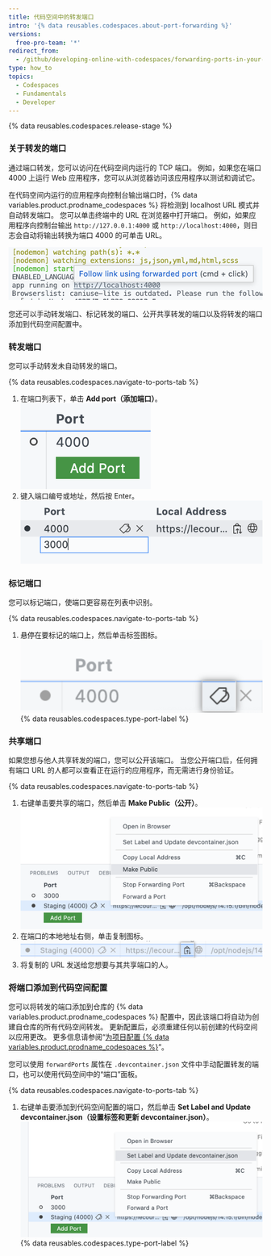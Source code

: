 ```yaml
---
title: 代码空间中的转发端口
intro: '{% data reusables.codespaces.about-port-forwarding %}'
versions:
  free-pro-team: '*'
redirect_from:
  - /github/developing-online-with-codespaces/forwarding-ports-in-your-codespace
type: how_to
topics:
  - Codespaces
  - Fundamentals
  - Developer
---
```


{% data reusables.codespaces.release-stage %}

### 关于转发的端口

通过端口转发，您可以访问在代码空间内运行的 TCP 端口。 例如，如果您在端口 4000 上运行 Web 应用程序，您可以从浏览器访问该应用程序以测试和调试它。

在代码空间内运行的应用程序向控制台输出端口时，{% data variables.product.prodname_codespaces %} 将检测到 localhost URL 模式并自动转发端口。 您可以单击终端中的 URL 在浏览器中打开端口。 例如，如果应用程序向控制台输出 `http://127.0.0.1:4000` 或 `http://localhost:4000`，则日志会自动将输出转换为端口 4000 的可单击 URL。

![自动端口转发](/assets/images/help/codespaces/automatic-port-forwarding.png)

您还可以手动转发端口、标记转发的端口、公开共享转发的端口以及将转发的端口添加到代码空间配置中。

### 转发端口

您可以手动转发未自动转发的端口。

{% data reusables.codespaces.navigate-to-ports-tab %}
1. 在端口列表下，单击 **Add port（添加端口）**。 ![添加端口按钮](/assets/images/help/codespaces/add-port-button.png)
1. 键入端口编号或地址，然后按 Enter。 ![输入端口按钮的文本框](/assets/images/help/codespaces/port-number-text-box.png)

### 标记端口

您可以标记端口，使端口更容易在列表中识别。

{% data reusables.codespaces.navigate-to-ports-tab %}
1. 悬停在要标记的端口上，然后单击标签图标。 ![端口的标签图标](/assets/images/help/codespaces/label-icon.png)
{% data reusables.codespaces.type-port-label %}

### 共享端口

如果您想与他人共享转发的端口，您可以公开该端口。 当您公开端口后，任何拥有端口 URL 的人都可以查看正在运行的应用程序，而无需进行身份验证。

{% data reusables.codespaces.navigate-to-ports-tab %}
1. 右键单击要共享的端口，然后单击 **Make Public（公开）**。 ![右键菜单中公开端口的选项](/assets/images/help/codespaces/make-public-option.png)
1. 在端口的本地地址右侧，单击复制图标。 ![端口 URL 的复制图标](/assets/images/help/codespaces/copy-icon-port-url.png)
1. 将复制的 URL 发送给您想要与其共享端口的人。

### 将端口添加到代码空间配置

您可以将转发的端口添加到仓库的 {% data variables.product.prodname_codespaces %} 配置中，因此该端口将自动为创建自仓库的所有代码空间转发。 更新配置后，必须重建任何以前创建的代码空间以应用更改。 更多信息请参阅“[为项目配置 {% data variables.product.prodname_codespaces %}](/codespaces/setting-up-your-codespace/configuring-codespaces-for-your-project#applying-changes-to-your-configuration)”。

您可以使用 `forwardPorts` 属性在 `.devcontainer.json` 文件中手动配置转发的端口，也可以使用代码空间中的“端口”面板。

{% data reusables.codespaces.navigate-to-ports-tab %}
1. 右键单击要添加到代码空间配置的端口，然后单击 **Set Label and Update devcontainer.json（设置标签和更新 devcontainer.json）**。 ![右键菜单中设置标签并将端口添加到 devcontainer.json 的选项](/assets/images/help/codespaces/update-devcontainer-to-add-port-option.png)
{% data reusables.codespaces.type-port-label %}

